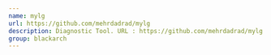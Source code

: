 ```yaml
---
name: mylg
url: https://github.com/mehrdadrad/mylg
description: Diagnostic Tool. URL : https://github.com/mehrdadrad/mylg Groups : blackarch blackarch-networking blackarch-recon blackarch-sniffer
group: blackarch
---
```

